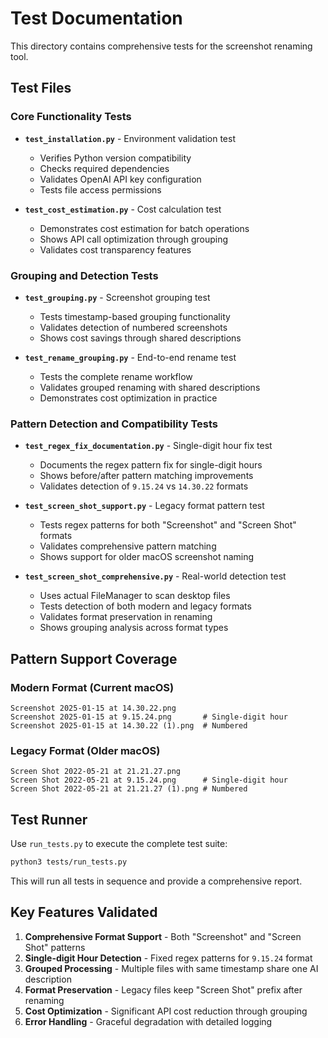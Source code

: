 # Test Documentation

This directory contains comprehensive tests for the screenshot renaming tool.

## Test Files

### Core Functionality Tests

- **`test_installation.py`** - Environment validation test
  - Verifies Python version compatibility
  - Checks required dependencies
  - Validates OpenAI API key configuration
  - Tests file access permissions

- **`test_cost_estimation.py`** - Cost calculation test
  - Demonstrates cost estimation for batch operations
  - Shows API call optimization through grouping
  - Validates cost transparency features

### Grouping and Detection Tests

- **`test_grouping.py`** - Screenshot grouping test
  - Tests timestamp-based grouping functionality
  - Validates detection of numbered screenshots
  - Shows cost savings through shared descriptions

- **`test_rename_grouping.py`** - End-to-end rename test
  - Tests the complete rename workflow
  - Validates grouped renaming with shared descriptions
  - Demonstrates cost optimization in practice

### Pattern Detection and Compatibility Tests

- **`test_regex_fix_documentation.py`** - Single-digit hour fix test
  - Documents the regex pattern fix for single-digit hours
  - Shows before/after pattern matching improvements
  - Validates detection of `9.15.24` vs `14.30.22` formats

- **`test_screen_shot_support.py`** - Legacy format pattern test
  - Tests regex patterns for both "Screenshot" and "Screen Shot" formats
  - Validates comprehensive pattern matching
  - Shows support for older macOS screenshot naming

- **`test_screen_shot_comprehensive.py`** - Real-world detection test
  - Uses actual FileManager to scan desktop files
  - Tests detection of both modern and legacy formats
  - Validates format preservation in renaming
  - Shows grouping analysis across format types

## Pattern Support Coverage

### Modern Format (Current macOS)
```
Screenshot 2025-01-15 at 14.30.22.png
Screenshot 2025-01-15 at 9.15.24.png       # Single-digit hour
Screenshot 2025-01-15 at 14.30.22 (1).png  # Numbered
```

### Legacy Format (Older macOS)
```
Screen Shot 2022-05-21 at 21.21.27.png
Screen Shot 2022-05-21 at 9.15.24.png      # Single-digit hour  
Screen Shot 2022-05-21 at 21.21.27 (1).png # Numbered
```

## Test Runner

Use `run_tests.py` to execute the complete test suite:

```bash
python3 tests/run_tests.py
```

This will run all tests in sequence and provide a comprehensive report.

## Key Features Validated

1. **Comprehensive Format Support** - Both "Screenshot" and "Screen Shot" patterns
2. **Single-digit Hour Detection** - Fixed regex patterns for `9.15.24` format
3. **Grouped Processing** - Multiple files with same timestamp share one AI description
4. **Format Preservation** - Legacy files keep "Screen Shot" prefix after renaming  
5. **Cost Optimization** - Significant API cost reduction through grouping
6. **Error Handling** - Graceful degradation with detailed logging 
